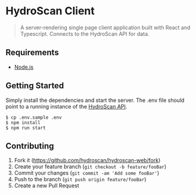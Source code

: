 # HydroScan Client

> A server-rendering single page client application built with React and Typescript. Connects to the HydroScan API for data.

## Requirements

- [Node.js](https://nodejs.org/en/)

## Getting Started

Simply install the dependencies and start the server. The .env file should point to a running instance of the [HydroScan API](https://github.com/hydroscan/hydroscan-api).

```
$ cp .env.sample .env
$ npm install
$ npm run start
```

## Contributing

1. Fork it (<https://github.com/hydroscan/hydroscan-web/fork>)
2. Create your feature branch (`git checkout -b feature/fooBar`)
3. Commit your changes (`git commit -am 'Add some fooBar'`)
4. Push to the branch (`git push origin feature/fooBar`)
5. Create a new Pull Request
